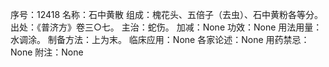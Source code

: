 序号：12418
名称：石中黄散
组成：槐花头、五倍子（去虫）、石中黄粉各等分。
出处：《普济方》卷三○七。
主治：蛇伤。
加减：None
功效：None
用法用量：水调涂。
制备方法：上为末。
临床应用：None
各家论述：None
用药禁忌：None
附注：None
